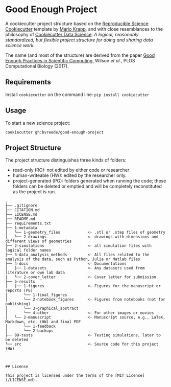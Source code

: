 # Good Enough Project

A cookiecutter project structure based on the [Reproducible Science Cookiecutter](https://github.com/mkrapp/cookiecutter-reproducible-science) template by [Mario Krapp](https://github.com/mkrapp), and with close resemblances to the philosophy of [Cookiecutter Data Science](https://github.com/drivendata/cookiecutter-data-science): *A logical, reasonably standardized, but flexible project structure for doing and sharing data science work.*

The name (and most of the structure) are derived from the paper [Good Enough Practices in Scientific Computing](https://doi.org/10.1371/journal.pcbi.1005510), Wilson _et al._, PLOS Computational Biology (2017).

## Requirements

Install `cookiecutter` on the command line: `pip install cookiecutter`    

## Usage

To start a new science project:

`cookiecutter gh:bvreede/good-enough-project`

## Project Structure

The project structure distinguishes three kinds of folders:
- read-only (RO): not edited by either code or researcher
- human-writeable (HW): edited by the researcher only.
- project-generated (PG): folders generated when running the code; these folders can be deleted or emptied and will be completely reconstituted as the project is run.


```
.
├── .gitignore
├── CITATION.md
├── LICENSE.md
├── README.md
├── requirements.txt
├── 1-metadata            
│   └── 1-geometry_files            <- .stl or .step files of geometry
│   └── 2-drawings                  <- drawings with dimensions and different views of geometries
├── 2-simulations                   <- all simulation files with logical folder names
├── 3-data_analysis_methods         <- All files related to the analysis of the data, such as Python, Julia or Matlab files
├── 4-docs                          <- Documentations
│   ├── 1-datasets                  <- Any datasets used from literature or own lab data
│   └── 2-cover_letter              <- Cover letter for submission
├── 5-results
│   ├── 1-figures                   <- Figures for the manuscript or reports (PG)
│       └── 1-final_figures
│       └── 2-notebook_figures      <- Figures from notebooks (not for publishing)
│       └── 3-graphical_abstract    
│       └── 4-other                 <- For other images or movies
│   └── 2-manuscript                <- Manuscript source, e.g., LaTeX, Markdown, etc. (HW) and final PDF
│       └── 1-feedback              
│       └── 2-backups   
├── 99-tests                        <- Testing simulations, later to be deleted
└── src                             <- Source code for this project (HW)



## License

This project is licensed under the terms of the [MIT License](/LICENSE.md).
